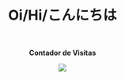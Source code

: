 # <div align="center"> Oi/Hi/こんにちは </div>

<div align="center">
<br><p align="centre"><b>Contador de Visitas</b></p>  
<p align="center"><img align="center" src="https://profile-counter.glitch.me/{Anghievisck}/count.svg" /></p> 
<br>
</div>
